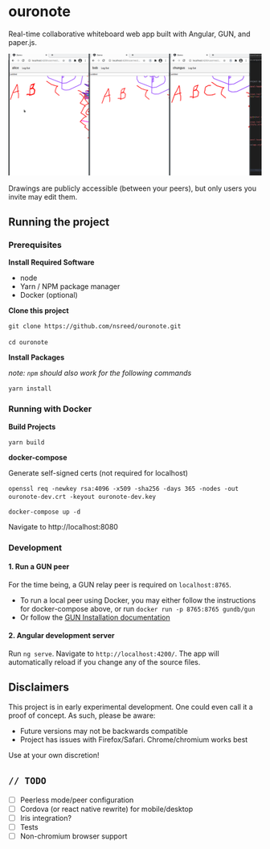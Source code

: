 # ouronote

Real-time collaborative whiteboard web app built with Angular, GUN, and paper.js.

![til](./docs/sync-permissions-demo.gif)

Drawings are publicly accessible (between your peers), but only users you invite may edit them.

## Running the project

### Prerequisites

**Install Required Software**

- node
- Yarn / NPM package manager
- Docker (optional)

**Clone this project**

```
git clone https://github.com/nsreed/ouronote.git

cd ouronote
```

**Install Packages**

_note: `npm` should also work for the following commands_

```
yarn install
```

### Running with Docker

**Build Projects**

```
yarn build
```

**docker-compose**

Generate self-signed certs (not required for localhost)

```
openssl req -newkey rsa:4096 -x509 -sha256 -days 365 -nodes -out ouronote-dev.crt -keyout ouronote-dev.key
```

```
docker-compose up -d
```

Navigate to http://localhost:8080

### Development

#### 1. Run a GUN peer

For the time being, a GUN relay peer is required on `localhost:8765`.

- To run a local peer using Docker, you may either follow the instructions for docker-compose above, or run `docker run -p 8765:8765 gundb/gun`
- Or follow the [GUN Installation documentation](https://gun.eco/docs/Installation#node)

#### 2. Angular development server

Run `ng serve`. Navigate to `http://localhost:4200/`. The app will automatically reload if you change any of the source files.

## Disclaimers

This project is in early experimental development. One could even call it a proof of concept. As such, please be aware:

- Future versions may not be backwards compatible
- Project has issues with Firefox/Safari. Chrome/chromium works best

Use at your own discretion!

## `// TODO`

- [ ] Peerless mode/peer configuration
- [ ] Cordova (or react native rewrite) for mobile/desktop
- [ ] Iris integration?
- [ ] Tests
- [ ] Non-chromium browser support
